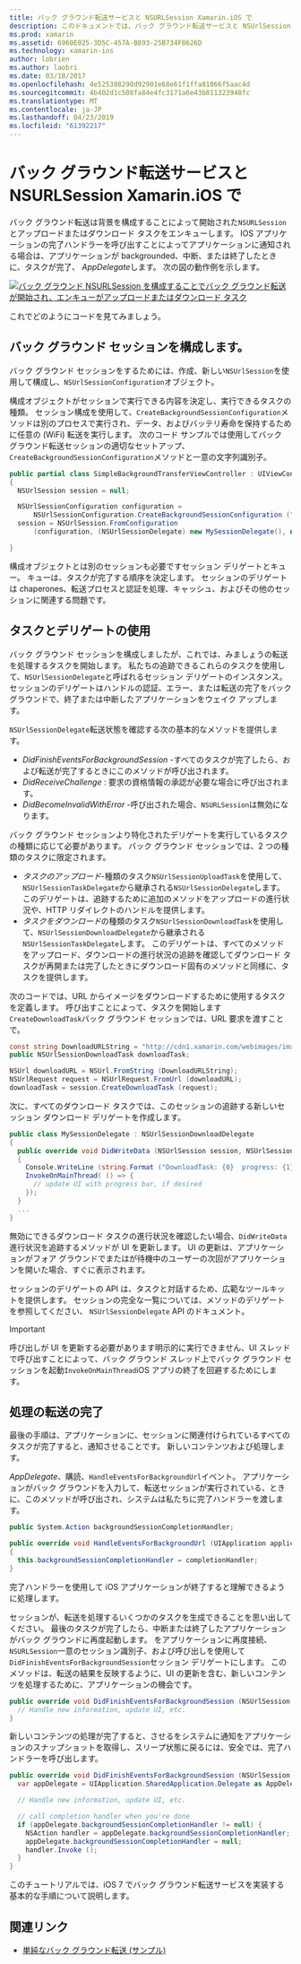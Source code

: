 ```yaml
---
title: バック グラウンド転送サービスと NSURLSession Xamarin.iOS で
description: このドキュメントでは、バック グラウンド転送サービスと NSUrlSession を使用して、大きなイメージのダウンロードを開始し、バック グラウンドでアプリを配置すると、そのダウンロードを続行する方法を説明するチュートリアルを提供します。
ms.prod: xamarin
ms.assetid: 6960E025-3D5C-457A-B893-25B734F8626D
ms.technology: xamarin-ios
author: lobrien
ms.author: laobri
ms.date: 03/18/2017
ms.openlocfilehash: 4e525388290d92901e68e61f1ffa81866f5aac4d
ms.sourcegitcommit: 4b402d1c508fa84e4fc3171a6e43b811323948fc
ms.translationtype: MT
ms.contentlocale: ja-JP
ms.lasthandoff: 04/23/2019
ms.locfileid: "61392217"
---
```

# <a name="background-transfer-and-nsurlsession-in-xamarinios"></a>バック グラウンド転送サービスと NSURLSession Xamarin.iOS で

バック グラウンド転送は背景を構成することによって開始された`NSURLSession`とアップロードまたはダウンロード タスクをエンキューします。 IOS アプリケーションの完了ハンドラーを呼び出すことによってアプリケーションに通知される場合は、アプリケーションが backgrounded、中断、または終了したときに、タスクが完了、 *AppDelegate*します。 次の図の動作例を示します。

 [![](background-transfer-walkthrough-images/transfer.png "バック グラウンド NSURLSession を構成することでバック グラウンド転送が開始され、エンキューがアップロードまたはダウンロード タスク")](background-transfer-walkthrough-images/transfer.png#lightbox)

これでどのようにコードを見てみましょう。

## <a name="configuring-a-background-session"></a>バック グラウンド セッションを構成します。

バック グラウンド セッションをするためには、作成、新しい`NSUrlSession`を使用して構成し、`NSUrlSessionConfiguration`オブジェクト。

構成オブジェクトがセッションで実行できる内容を決定し、実行できるタスクの種類。
セッション構成を使用して、`CreateBackgroundSessionConfiguration`メソッドは別のプロセスで実行され、データ、およびバッテリ寿命を保持するために任意の (WiFi) 転送を実行します。
次のコード サンプルでは使用してバック グラウンド転送セッションの適切なセットアップ、`CreateBackgroundSessionConfiguration`メソッドと一意の文字列識別子。

```csharp
public partial class SimpleBackgroundTransferViewController : UIViewController
{
  NSUrlSession session = null;

  NSUrlSessionConfiguration configuration =
      NSUrlSessionConfiguration.CreateBackgroundSessionConfiguration ("com.SimpleBackgroundTransfer.BackgroundSession");
  session = NSUrlSession.FromConfiguration
      (configuration, (NSUrlSessionDelegate) new MySessionDelegate(), new NSOperationQueue());

}
```

構成オブジェクトとは別のセッションも必要ですセッション デリゲートとキュー。
キューは、タスクが完了する順序を決定します。 セッションのデリゲートは chaperones、転送プロセスと認証を処理、キャッシュ、およびその他のセッションに関連する問題です。

## <a name="working-with-tasks-and-delegates"></a>タスクとデリゲートの使用

バック グラウンド セッションを構成しましたが、これでは、みましょうの転送を処理するタスクを開始します。 私たちの追跡できるこれらのタスクを使用して、`NSUrlSessionDelegate`と呼ばれるセッション デリゲートのインスタンス。 セッションのデリゲートはハンドルの認証、エラー、または転送の完了をバック グラウンドで、終了または中断したアプリケーションをウェイク アップします。

`NSUrlSessionDelegate`転送状態を確認する次の基本的なメソッドを提供します。

-  *DidFinishEventsForBackgroundSession* -すべてのタスクが完了したら、および転送が完了するときにこのメソッドが呼び出されます。
-  *DidReceiveChallenge* : 要求の資格情報の承認が必要な場合に呼び出されます。
-  *DidBecomeInvalidWithError* -呼び出された場合、`NSURLSession`は無効になります。


バック グラウンド セッションより特化されたデリゲートを実行しているタスクの種類に応じて必要があります。 バック グラウンド セッションでは、2 つの種類のタスクに限定されます。

-  *タスクのアップロード*-種類のタスク`NSUrlSessionUploadTask`を使用して、`NSUrlSessionTaskDelegate`から継承される`NSUrlSessionDelegate`します。 このデリゲートは、追跡するために追加のメソッドをアップロードの進行状況や、HTTP リダイレクトのハンドルを提供します。
-  *タスクをダウンロード*の種類のタスク`NSUrlSessionDownloadTask`を使用して、`NSUrlSessionDownloadDelegate`から継承される`NSUrlSessionTaskDelegate`します。 このデリゲートは、すべてのメソッドをアップロード、ダウンロードの進行状況の追跡を確認してダウンロード タスクが再開または完了したときにダウンロード固有のメソッドと同様に、タスクを提供します。


次のコードでは、URL からイメージをダウンロードするために使用するタスクを定義します。 呼び出すことによって、タスクを開始します`CreateDownloadTask`バック グラウンド セッションでは、URL 要求を渡すことで。

```csharp
const string DownloadURLString = "http://cdn1.xamarin.com/webimages/images/xamarin.png";
public NSUrlSessionDownloadTask downloadTask;

NSUrl downloadURL = NSUrl.FromString (DownloadURLString);
NSUrlRequest request = NSUrlRequest.FromUrl (downloadURL);
downloadTask = session.CreateDownloadTask (request);
```

次に、すべてのダウンロード タスクでは、このセッションの追跡する新しいセッション ダウンロード デリゲートを作成します。

```csharp
public class MySessionDelegate : NSUrlSessionDownloadDelegate
{
  public override void DidWriteData (NSUrlSession session, NSUrlSessionDownloadTask downloadTask, long bytesWritten, long totalBytesWritten, long totalBytesExpectedToWrite)
  {
    Console.WriteLine (string.Format ("DownloadTask: {0}  progress: {1}", downloadTask, progress));
    InvokeOnMainThread( () => {
      // update UI with progress bar, if desired
    });
  }
  ...
}
```

無効にできるダウンロード タスクの進行状況を確認したい場合、`DidWriteData`進行状況を追跡するメソッドが UI を更新します。 UI の更新は、アプリケーションがフォア グラウンドでまたはが待機中のユーザーの次回がアプリケーションを開いた場合、すぐに表示されます。

セッションのデリゲートの API は、タスクと対話するため、広範なツールキットを提供します。 セッションの完全な一覧については、メソッドのデリゲートを参照してください、 `NSUrlSessionDelegate` API のドキュメント。

> [!IMPORTANT]
> 呼び出しが UI を更新する必要があります明示的に実行できません、UI スレッドで呼び出すことによって、バック グラウンド スレッド上でバック グラウンド セッションを起動`InvokeOnMainThread`iOS アプリの終了を回避するためにします。 


## <a name="handling-transfer-completion"></a>処理の転送の完了

最後の手順は、アプリケーションに、セッションに関連付けられているすべてのタスクが完了すると、通知させることです。 新しいコンテンツおよび処理します。

*AppDelegate*、購読、`HandleEventsForBackgroundUrl`イベント。 アプリケーションがバック グラウンドを入力して、転送セッションが実行されている、ときに、このメソッドが呼び出され、システムは私たちに完了ハンドラーを渡します。

```csharp
public System.Action backgroundSessionCompletionHandler;

public override void HandleEventsForBackgroundUrl (UIApplication application, string sessionIdentifier, System.Action completionHandler)
{
  this.backgroundSessionCompletionHandler = completionHandler;
}
```

完了ハンドラーを使用して iOS アプリケーションが終了すると理解できるように処理します。

セッションが、転送を処理するいくつかのタスクを生成できることを思い出してください。 最後のタスクが完了したら、中断または終了したアプリケーションがバック グラウンドに再度起動します。 をアプリケーションに再度接続、`NSURLSession`一意のセッション識別子、および呼び出しを使用して`DidFinishEventsForBackgroundSession`セッション デリゲートにします。 このメソッドは、転送の結果を反映するように、UI の更新を含む、新しいコンテンツを処理するために、アプリケーションの機会です。

```csharp
public override void DidFinishEventsForBackgroundSession (NSUrlSession session) {
  // Handle new information, update UI, etc.
}
```

新しいコンテンツの処理が完了すると、させるをシステムに通知をアプリケーションのスナップショットを取得し、スリープ状態に戻るには、安全では、完了ハンドラーを呼び出します。

```csharp
public override void DidFinishEventsForBackgroundSession (NSUrlSession session) {
  var appDelegate = UIApplication.SharedApplication.Delegate as AppDelegate;

  // Handle new information, update UI, etc.

  // call completion handler when you're done
  if (appDelegate.backgroundSessionCompletionHandler != null) {
    NSAction handler = appDelegate.backgroundSessionCompletionHandler;
    appDelegate.backgroundSessionCompletionHandler = null;
    handler.Invoke ();
  }
}
```

このチュートリアルでは、iOS 7 でバック グラウンド転送サービスを実装する基本的な手順について説明します。



## <a name="related-links"></a>関連リンク

- [単純なバック グラウンド転送 (サンプル)](https://developer.xamarin.com/samples/monotouch/SimpleBackgroundTransfer/)
